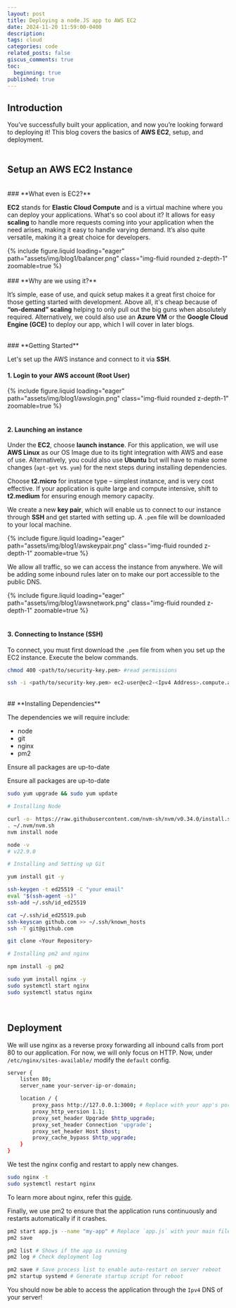 ```yaml
---
layout: post
title: Deploying a node.JS app to AWS EC2
date: 2024-11-20 11:59:00-0400
description:
tags: cloud
categories: code
related_posts: false
giscus_comments: true
toc:
  beginning: true
published: true
---
```


## **Introduction**

You’ve successfully built your application, and now you’re looking forward to deploying it! This blog covers the basics of **AWS EC2**, setup, and deployment.
<br>
<br>

## **Setup an AWS EC2 Instance**

<br>
### **What even is EC2?**

**EC2** stands for **Elastic Cloud Compute** and is a virtual machine where you can deploy your applications. What's so cool about it? It allows for easy **scaling** to handle more requests coming into your application when the need arises, making it easy to handle varying demand. It’s also quite versatile, making it a great choice for developers.

<div class="row mt-3">
    <div class="col-sm mt-3 mt-md-0">
        {% include figure.liquid loading="eager" path="assets/img/blog1/balancer.png" class="img-fluid rounded z-depth-1" zoomable=true %}
    </div>
</div>

<br>
### **Why are we using it?**

It’s simple, ease of use, and quick setup makes it a great first choice for those getting started with development. Above all, it's cheap because of **“on-demand” scaling** helping to only pull out the big guns when absolutely required. Alternatively, we could also use an **Azure VM** or the **Google Cloud Engine (GCE)** to deploy our app, which I will cover in later blogs.

<br>
### **Getting Started**

Let's set up the AWS instance and connect to it via **SSH**.

#### 1. Login to your AWS account (Root User)

<div class="row mt-3">
    <div class="col-sm mt-3 mt-md-0">
        {% include figure.liquid loading="eager" path="assets/img/blog1/awslogin.png" class="img-fluid rounded z-depth-1" zoomable=true %}
    </div>
</div>
<br>

#### 2. Launching an instance

Under the **EC2**, choose **launch instance**. For this application, we will use **AWS Linux** as our OS Image due to its tight integration with AWS and ease of use. Alternatively, you could also use **Ubuntu** but will have to make some changes (`apt-get` vs. `yum`) for the next steps during installing dependencies.

Choose **t2.micro** for instance type – simplest instance, and is very cost effective. If your application is quite large and compute intensive, shift to **t2.medium** for ensuring enough memory capacity.

We create a new **key pair**, which will enable us to connect to our instance through **SSH** and get started with setting up. A `.pem` file will be downloaded to your local machine.

  <div class="row mt-3">
      <div class="col-sm mt-3 mt-md-0">
          {% include figure.liquid loading="eager" path="assets/img/blog1/awskeypair.png" class="img-fluid rounded z-depth-1" zoomable=true %}
      </div>
  </div>

We allow all traffic, so we can access the instance from anywhere. We will be adding some inbound rules later on to make our port accessible to the public DNS.

  <div class="row mt-3">
      <div class="col-sm mt-3 mt-md-0">
          {% include figure.liquid loading="eager" path="assets/img/blog1/awsnetwork.png" class="img-fluid rounded z-depth-1" zoomable=true %}
      </div>
  </div>
<br>

#### 3. Connecting to Instance (SSH)

To connect, you must first download the `.pem` file from when you set up the EC2 instance. Execute the below commands.

```bash
chmod 400 <path/to/security-key.pem> #read permissions

ssh -i <path/to/security-key.pem> ec2-user@ec2-<Ipv4 Address>.compute.amazonaws.com
```

<br>
## **Installing Dependencies**

The dependencies we will require include:

- node
- git
- nginx
- pm2

Ensure all packages are up-to-date

Ensure all packages are up-to-date

```bash
sudo yum upgrade && sudo yum update
```

```bash
# Installing Node

curl -o- https://raw.githubusercontent.com/nvm-sh/nvm/v0.34.0/install.sh | bash
. ~/.nvm/nvm.sh
nvm install node

node -v
# v22.9.0
```

```bash
# Installing and Setting up Git

yum install git -y

ssh-keygen -t ed25519 -C "your email"
eval "$(ssh-agent -s)"
ssh-add ~/.ssh/id_ed25519

cat ~/.ssh/id_ed25519.pub
ssh-keyscan github.com >> ~/.ssh/known_hosts
ssh -T git@github.com

git clone <Your Repository>
```

```bash
# Installing pm2 and nginx

npm install -g pm2

sudo yum install nginx -y
sudo systemctl start nginx
sudo systemctl status nginx
```

<br>

## **Deployment**

We will use nginx as a reverse proxy forwarding all inbound calls from port 80 to our application. For now, we will only focus on HTTP. Now, under `/etc/nginx/sites-available/` modify the `default` config.

```bash
server {
    listen 80;
    server_name your-server-ip-or-domain;

    location / {
        proxy_pass http://127.0.0.1:3000; # Replace with your app's port
        proxy_http_version 1.1;
        proxy_set_header Upgrade $http_upgrade;
        proxy_set_header Connection 'upgrade';
        proxy_set_header Host $host;
        proxy_cache_bypass $http_upgrade;
    }
}
```

We test the nginx config and restart to apply new changes.

```bash
sudo nginx -t
sudo systemctl restart nginx
```

To learn more about nginx, refer this [guide](https://nginx.org/en/docs/beginners_guide.html).

Finally, we use pm2 to ensure that the application runs continuously and restarts automatically if it crashes.

```bash
pm2 start app.js --name "my-app" # Replace `app.js` with your main file name
pm2 save

pm2 list # Shows if the app is running
pm2 log # Check deployment log

pm2 save # Save process list to enable auto-restart on server reboot
pm2 startup systemd # Generate startup script for reboot
```

You should now be able to access the application through the `Ipv4` DNS of your server!
